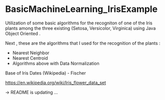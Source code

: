 # BasicMachineLearning_IrisExample
Utilization of some basic algorithms for the recogniton of one of the Iris plants among the three existing (Setosa, Versicolor, Virginica) using Java Object Oriented .

Next , these are the algorithms that I used for the recognition of the plants :
* Nearest Neighbor
* Nearest Centroid
* Algorithms above with Data Normalization 

Base of Iris Dates (Wikipedia) - Fischer
 
https://en.wikipedia.org/wiki/Iris_flower_data_set   
     
 -> README is updating ...

